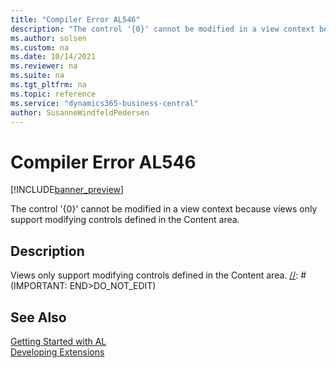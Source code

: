```yaml
---
title: "Compiler Error AL546"
description: "The control '{0}' cannot be modified in a view context because views only support modifying controls defined in the Content area."
ms.author: solsen
ms.custom: na
ms.date: 10/14/2021
ms.reviewer: na
ms.suite: na
ms.tgt_pltfrm: na
ms.topic: reference
ms.service: "dynamics365-business-central"
author: SusanneWindfeldPedersen
---
```

[//]: # (START>DO_NOT_EDIT)
[//]: # (IMPORTANT:Do not edit any of the content between here and the END>DO_NOT_EDIT.)
[//]: # (Any modifications should be made in the .xml files in the ModernDev repo.)
# Compiler Error AL546

[!INCLUDE[banner_preview](../includes/banner_preview.md)]

The control '{0}' cannot be modified in a view context because views only support modifying controls defined in the Content area.


## Description
Views only support modifying controls defined in the Content area.
[//]: # (IMPORTANT: END>DO_NOT_EDIT)
## See Also  
[Getting Started with AL](../devenv-get-started.md)  
[Developing Extensions](../devenv-dev-overview.md)  